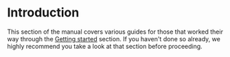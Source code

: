 # Introduction

This section of the manual covers various guides for those that worked their way
through the [Getting started](../getting-started/installation.md) section. If
you haven't done so already, we highly recommend you take a look at that section
before proceeding.
